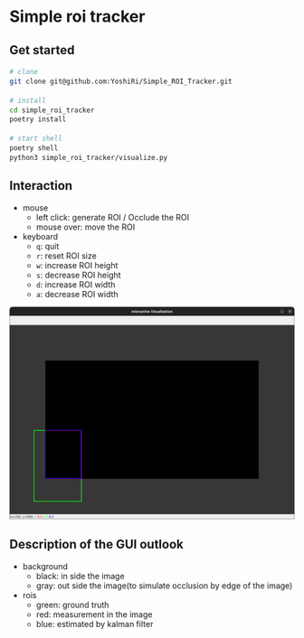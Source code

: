 # Simple roi tracker


## Get started

```sh
# clone
git clone git@github.com:YoshiRi/Simple_ROI_Tracker.git

# install
cd simple_roi_tracker
poetry install

# start shell
poetry shell
python3 simple_roi_tracker/visualize.py 
```

## Interaction

- mouse
  - left click: generate ROI / Occlude the ROI
  - mouse over: move the ROI
- keyboard
  - `q`: quit
  - `r`: reset ROI size
  - `w`: increase ROI height
  - `s`: decrease ROI height
  - `d`: increase ROI width
  - `a`: decrease ROI width


![](sample_image.png)

## Description of the GUI outlook

- background
  - black: in side the image
  - gray: out side the image(to simulate occlusion by edge of the image)
- rois
  - green: ground truth
  - red: measurement in the image
  - blue: estimated by kalman filter